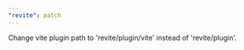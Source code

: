 ```yaml
---
"revite": patch
---
```


Change vite plugin path to 'revite/plugin/vite' instead of 'revite/plugin'.
